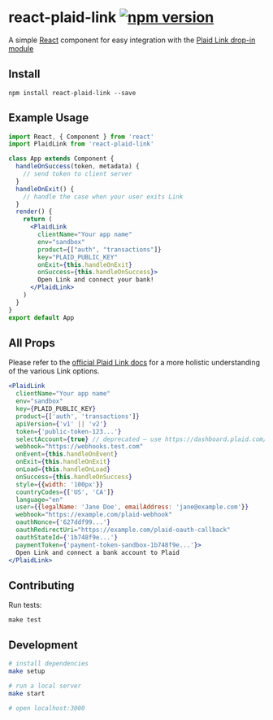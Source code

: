 # react-plaid-link [![npm version](https://badge.fury.io/js/react-plaid-link.svg)](http://badge.fury.io/js/react-plaid-link)

A simple [React](https://facebook.github.io/react/) component for easy
integration with the [Plaid Link drop-in module](https://blog.plaid.com/plaid-link/)


## Install

```
npm install react-plaid-link --save
```

## Example Usage

```jsx
import React, { Component } from 'react'
import PlaidLink from 'react-plaid-link'

class App extends Component {
  handleOnSuccess(token, metadata) {
    // send token to client server
  }
  handleOnExit() {
    // handle the case when your user exits Link
  }
  render() {
    return (
      <PlaidLink
        clientName="Your app name"
        env="sandbox"
        product={["auth", "transactions"]}
        key="PLAID_PUBLIC_KEY"
        onExit={this.handleOnExit}
        onSuccess={this.handleOnSuccess}>
        Open Link and connect your bank!
      </PlaidLink>
    )
  }
}
export default App
```

## All Props

Please refer to the [official Plaid Link docs](https://plaid.com/docs/#creating-items-with-plaid-link) for
a more holistic understanding of the various Link options.

```jsx
<PlaidLink
  clientName="Your app name"
  env="sandbox"
  key={PLAID_PUBLIC_KEY}
  product={['auth', 'transactions']}
  apiVersion={'v1' || 'v2'}
  token={'public-token-123...'}
  selectAccount={true} // deprecated – use https://dashboard.plaid.com/link
  webhook="https://webhooks.test.com"
  onEvent={this.handleOnEvent}
  onExit={this.handleOnExit}
  onLoad={this.handleOnLoad}
  onSuccess={this.handleOnSuccess}
  style={{width: '100px'}}
  countryCodes={['US', 'CA']}
  language="en"
  user={{legalName: 'Jane Doe', emailAddress: 'jane@example.com'}}
  webhook="https://example.com/plaid-webhook"
  oauthNonce={'627ddf99...'}
  oauthRedirectUri="https://example.com/plaid-oauth-callback"
  oauthStateId={'1b748f9e...'}
  paymentToken={'payment-token-sandbox-1b748f9e...'}>
  Open Link and connect a bank account to Plaid
</PlaidLink>
```


## Contributing

Run tests:

```
make test
```

## Development

```bash
# install dependencies
make setup

# run a local server
make start

# open localhost:3000
```
